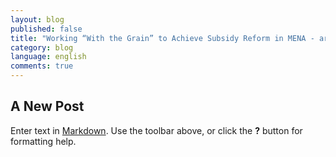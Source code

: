 ```yaml
---
layout: blog
published: false
title: "Working “With the Grain” to Achieve Subsidy Reform in MENA - arabic"
category: blog
language: english
comments: true
---
```


## A New Post

Enter text in [Markdown](http://daringfireball.net/projects/markdown/). Use the toolbar above, or click the **?** button for formatting help.
